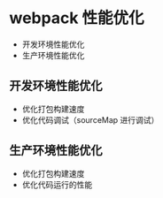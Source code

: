 # webpack 性能优化

- 开发环境性能优化
- 生产环境性能优化

## 开发环境性能优化

- 优化打包构建速度
- 优化代码调试（sourceMap 进行调试）

## 生产环境性能优化

- 优化打包构建速度
- 优化代码运行的性能
